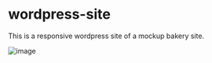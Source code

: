 # wordpress-site

This is a responsive wordpress site of a mockup bakery site.  



![image](https://user-images.githubusercontent.com/64226925/205374561-94336240-4ec7-4a61-93c7-bfd8e46c485a.png)

